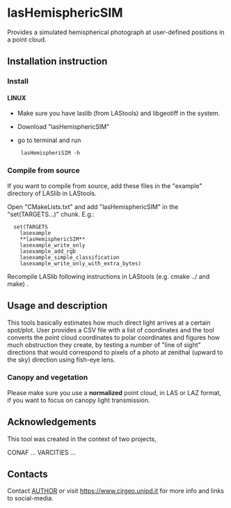 # lasHemisphericSIM
Provides a simulated hemispherical photograph at user-defined positions in a point cloud. 

## Installation instruction

### Install

#### LINUX 
 - Make sure you have laslib (from LAStools) and libgeotiff in the system. 
 - Download "lasHemisphericSIM" 
 - go to terminal and run 
    
        lasHemispheriSIM -h


    
    
### Compile from source   

If you want to compile from source, add these files in the "example" directory of LASlib in LAStools. 

Open "CMakeLists.txt" and add "lasHemisphericSIM" in the "set(TARGETS...)" chunk. E.g.:
         
      set(TARGETS
      	lasexample
      	**lasHemisphericSIM**
      	lasexample_write_only
      	lasexample_add_rgb
      	lasexample_simple_classification
      	lasexample_write_only_with_extra_bytes)

Recompile LASlib following instructions in LAStools (e.g. cmake ../ and make) .

## Usage and description

This tools basically estimates how much direct light arrives at a certain spot/plot. User provides a CSV file with a list of coordinates and the tool converts the point cloud coordinates to polar coordinates and figures how much obstruction they create, by testing a number of "line of sight" directions that would correspond to pixels of a photo at zenithal (upward to the sky) direction using  fish-eye lens.   

 
### Canopy and vegetation
   
Please make sure you use a **normalized** point cloud, in LAS or LAZ format, if you want to focus on canopy light transmission.


## Acknowledgements

This tool was created in the context of two projects, 

CONAF ...
VARCITIES ... 

## Contacts   

Contact <a href=mailto:francesco.pirotti@unipd.it>AUTHOR</a> or visit https://www.cirgeo.unipd.it for more info and links to social-media. 